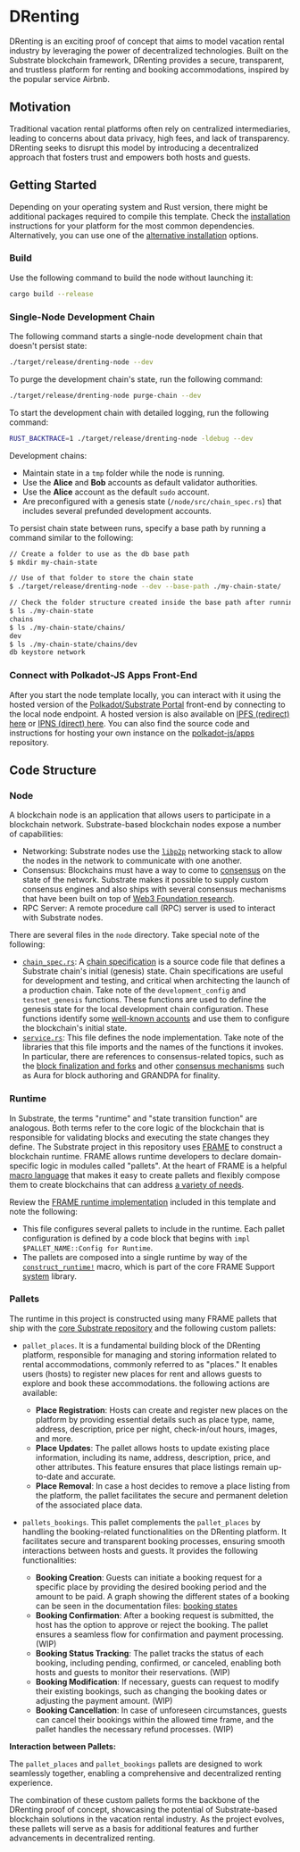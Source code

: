 # DRenting

DRenting is an exciting proof of concept that aims to model vacation rental industry by leveraging the power of decentralized technologies. Built on the Substrate blockchain framework, DRenting provides a secure, transparent, and trustless platform for renting and booking accommodations, inspired by the popular service Airbnb.

## Motivation

Traditional vacation rental platforms often rely on centralized intermediaries, leading to concerns about data privacy, high fees, and lack of transparency. DRenting seeks to disrupt this model by introducing a decentralized approach that fosters trust and empowers both hosts and guests.

## Getting Started

Depending on your operating system and Rust version, there might be additional packages required to compile this template.
Check the [installation](https://docs.substrate.io/install/) instructions for your platform for the most common dependencies.
Alternatively, you can use one of the [alternative installation](#alternative-installations) options.

### Build

Use the following command to build the node without launching it:

```sh
cargo build --release
```

### Single-Node Development Chain

The following command starts a single-node development chain that doesn't persist state:

```sh
./target/release/drenting-node --dev
```

To purge the development chain's state, run the following command:

```sh
./target/release/drenting-node purge-chain --dev
```

To start the development chain with detailed logging, run the following command:

```sh
RUST_BACKTRACE=1 ./target/release/drenting-node -ldebug --dev
```

Development chains:

- Maintain state in a `tmp` folder while the node is running.
- Use the **Alice** and **Bob** accounts as default validator authorities.
- Use the **Alice** account as the default `sudo` account.
- Are preconfigured with a genesis state (`/node/src/chain_spec.rs`) that includes several prefunded development accounts.

To persist chain state between runs, specify a base path by running a command similar to the following:

```sh
// Create a folder to use as the db base path
$ mkdir my-chain-state

// Use of that folder to store the chain state
$ ./target/release/drenting-node --dev --base-path ./my-chain-state/

// Check the folder structure created inside the base path after running the chain
$ ls ./my-chain-state
chains
$ ls ./my-chain-state/chains/
dev
$ ls ./my-chain-state/chains/dev
db keystore network
```

### Connect with Polkadot-JS Apps Front-End

After you start the node template locally, you can interact with it using the hosted version of the [Polkadot/Substrate Portal](https://polkadot.js.org/apps/#/explorer?rpc=ws://localhost:9944) front-end by connecting to the local node endpoint.
A hosted version is also available on [IPFS (redirect) here](https://dotapps.io/) or [IPNS (direct) here](ipns://dotapps.io/?rpc=ws%3A%2F%2F127.0.0.1%3A9944#/explorer).
You can also find the source code and instructions for hosting your own instance on the [polkadot-js/apps](https://github.com/polkadot-js/apps) repository.

## Code Structure

### Node

A blockchain node is an application that allows users to participate in a blockchain network.
Substrate-based blockchain nodes expose a number of capabilities:

- Networking: Substrate nodes use the [`libp2p`](https://libp2p.io/) networking stack to allow the
  nodes in the network to communicate with one another.
- Consensus: Blockchains must have a way to come to [consensus](https://docs.substrate.io/fundamentals/consensus/) on the state of the network.
  Substrate makes it possible to supply custom consensus engines and also ships with several consensus mechanisms that have been built on top of [Web3 Foundation research](https://research.web3.foundation/en/latest/polkadot/NPoS/index.html).
- RPC Server: A remote procedure call (RPC) server is used to interact with Substrate nodes.

There are several files in the `node` directory.
Take special note of the following:

- [`chain_spec.rs`](./node/src/chain_spec.rs): A [chain specification](https://docs.substrate.io/build/chain-spec/) is a source code file that defines a Substrate chain's initial (genesis) state.
  Chain specifications are useful for development and testing, and critical when architecting the launch of a production chain.
  Take note of the `development_config` and `testnet_genesis` functions.
  These functions are used to define the genesis state for the local development chain configuration.
  These functions identify some [well-known accounts](https://docs.substrate.io/reference/command-line-tools/subkey/) and use them to configure the blockchain's initial state.
- [`service.rs`](./node/src/service.rs): This file defines the node implementation.
  Take note of the libraries that this file imports and the names of the functions it invokes.
  In particular, there are references to consensus-related topics, such as the [block finalization and forks](https://docs.substrate.io/fundamentals/consensus/#finalization-and-forks) and other [consensus mechanisms](https://docs.substrate.io/fundamentals/consensus/#default-consensus-models) such as Aura for block authoring and GRANDPA for finality.

### Runtime

In Substrate, the terms "runtime" and "state transition function" are analogous.
Both terms refer to the core logic of the blockchain that is responsible for validating blocks and executing the state changes they define.
The Substrate project in this repository uses [FRAME](https://docs.substrate.io/fundamentals/runtime-development/#frame) to construct a blockchain runtime.
FRAME allows runtime developers to declare domain-specific logic in modules called "pallets".
At the heart of FRAME is a helpful [macro language](https://docs.substrate.io/reference/frame-macros/) that makes it easy to create pallets and flexibly compose them to create blockchains that can address [a variety of needs](https://substrate.io/ecosystem/projects/).

Review the [FRAME runtime implementation](./runtime/src/lib.rs) included in this template and note the following:

- This file configures several pallets to include in the runtime.
  Each pallet configuration is defined by a code block that begins with `impl $PALLET_NAME::Config for Runtime`.
- The pallets are composed into a single runtime by way of the [`construct_runtime!`](https://crates.parity.io/frame_support/macro.construct_runtime.html) macro, which is part of the core FRAME Support [system](https://docs.substrate.io/reference/frame-pallets/#system-pallets) library.

### Pallets

The runtime in this project is constructed using many FRAME pallets that ship with the [core Substrate repository](https://github.com/paritytech/substrate/tree/master/frame) and the following custom pallets:

- `pallet_places`. It is a fundamental building block of the DRenting platform, responsible for managing and storing information related to rental accommodations, commonly referred to as "places." It enables users (hosts) to register new places for rent and allows guests to explore and book these accommodations. the following actions are available:

  - **Place Registration**: Hosts can create and register new places on the platform by providing essential details such as place type, name, address, description, price per night, check-in/out hours, images, and more.
  - **Place Updates**: The pallet allows hosts to update existing place information, including its name, address, description, price, and other attributes. This feature ensures that place listings remain up-to-date and accurate.
  - **Place Removal**: In case a host decides to remove a place listing from the platform, the pallet facilitates the secure and permanent deletion of the associated place data.

- `pallets_bookings`. This pallet complements the `pallet_places` by handling the booking-related functionalities on the DRenting platform. It facilitates secure and transparent booking processes, ensuring smooth interactions between hosts and guests. It provides the following functionalities:
  - **Booking Creation**: Guests can initiate a booking request for a specific place by providing the desired booking period and the amount to be paid. A graph showing the different states of a booking can be seen in the documentation files: [booking states](docs/drenting_booking_states.png)
  - **Booking Confirmation**: After a booking request is submitted, the host has the option to approve or reject the booking. The pallet ensures a seamless flow for confirmation and payment processing. (WIP)
  - **Booking Status Tracking**: The pallet tracks the status of each booking, including pending, confirmed, or canceled, enabling both hosts and guests to monitor their reservations. (WIP)
  - **Booking Modification**: If necessary, guests can request to modify their existing bookings, such as changing the booking dates or adjusting the payment amount. (WIP)
  - **Booking Cancellation**: In case of unforeseen circumstances, guests can cancel their bookings within the allowed time frame, and the pallet handles the necessary refund processes. (WIP)

**Interaction between Pallets:**

The `pallet_places` and `pallet_bookings` pallets are designed to work seamlessly together, enabling a comprehensive and decentralized renting experience.

The combination of these custom pallets forms the backbone of the DRenting proof of concept, showcasing the potential of Substrate-based blockchain solutions in the vacation rental industry. As the project evolves, these pallets will serve as a basis for additional features and further advancements in decentralized renting.
